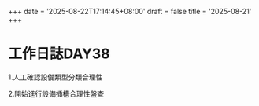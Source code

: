 +++
date = '2025-08-22T17:14:45+08:00'
draft = false
title = '2025-08-21'
+++
# 工作日誌DAY38

<!--more-->

1.人工確認設備類型分類合理性

2.開始進行設備插槽合理性盤查